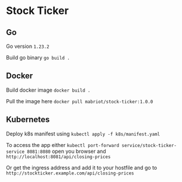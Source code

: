 # Stock Ticker

## Go

Go version `1.23.2`

Build go binary `go build .`

## Docker

Build docker image `docker build .`

Pull the image here `docker pull mabriot/stock-ticker:1.0.0`

## Kubernetes

Deploy k8s manifest using `kubectl apply -f k8s/manifest.yaml`

To access the app either `kubectl port-forward service/stock-ticker-service 8081:8080` open you browser and `http://localhost:8081/api/closing-prices`

Or get the ingress address and add it to your hostfile and go to `http://stockticker.example.com/api/closing-prices`

